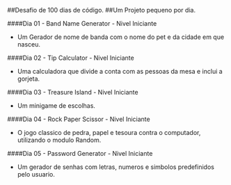 ##Desafio de 100 dias de código.
##Um Projeto pequeno por dia.

####Dia 01 - Band Name Generator - Nivel Iniciante
- Um Gerador de nome de banda com o nome do pet e da cidade em que nasceu.

####Dia 02 - Tip Calculator - Nivel Iniciante
- Uma calculadora que divide a conta com as pessoas da mesa e inclui a gorjeta.

####Dia 03 - Treasure Island - Nivel Iniciante
- Um minigame de escolhas.

####Dia 04 - Rock Paper Scissor - Nivel Iniciante
- O jogo classico de pedra, papel e tesoura contra o computador, utilizando o modulo Random.

####Dia 05 - Password Generator - Nivel Iniciante
- Um gerador de senhas com letras, numeros e simbolos predefinidos pelo usuario.
